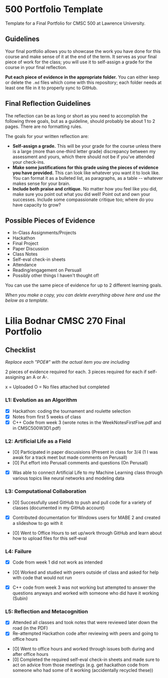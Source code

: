 # 500 Portfolio Template

Template for a Final Portfolio for CMSC 500 at Lawrence University.

## Guidelines

Your final portfolio allows you to showcase the work you have done for this course and make sense of it at the end of the term. It serves as your final piece of work for the class; you will use it to self-assign a grade for the course in your final reflection. 

**Put each piece of evidence in the appropriate folder.** You can either keep or delete the `.md` files which come with this repository; each folder needs at least one file in it to properly sync to GitHub. 

## Final Reflection Guidelines

The reflection can be as long or short as you need to accomplish the following three goals, but as a guideline, should probably be about 1 to 2 pages. There are no formatting rules. 

The goals for your written reflection are:

- **Self-assign a grade.** This will be your grade for the course unless there is a large (more than one-third letter grade) discrepancy between my assessment and yours, which there should not be if you've attended your check-ins.
- **Make some justifications for this grade using the pieces of evidence you have provided.** This can look like whatever you want it to look like. You can format it as a bulleted list, as paragraphs, as a table -- whatever makes sense for your brain.
- **Include both praise and critique.** No matter how you feel like you did, make sure you point out what you did well! Point out and own your successes. Include some compassionate critique too; where do you have capacity to grow? 


## Possible Pieces of Evidence

- In-Class Assignments/Projects 
- Hackathon 
- Final Project
- Paper Discussion 
- Class Notes
- Self-eval check-in sheets 
- Attendance
- Reading/engagement on Persuall 
- Possibly other things I haven't thought of!

You can use the same piece of evidence for up to 2 different learning goals. 

_When you make a copy, you can delete everything above here and use the below as a template._

# Lilia Bodnar CMSC 270 Final Portfolio

## Checklist

_Replace each "POE#" with the actual item you are including_

2 pieces of evidence required for each. 3 pieces required for each if self-assigning an A or A-. 

x = Uploaded
O = No files attached but completed

### L1: Evolution as an Algorithm
- [X] Hackathon: coding the tournament and roulette selection
- [X] Notes from first 5 weeks of class
- [X] C++ Code from week 3 (wrote notes in the WeekNotesFirstFive.pdf and in CMSC500W3D1.pdf)

### L2: Artificial Life as a Field

- [O] Participated in paper discusisions (Present in class for 3/4 (1 I was awak for a track meet but made comments on Perusall)
- [O] Put effort into Perusall comments and questions (On Perusall)
- [X] Was able to connect Artificial Life to my Machine Learning class through various topics like neural networks and modeling data

### L3: Computational Collaboration

- [O] Successfully used GitHub to push and pull code for a variety of classes (documented in my GitHub account)
- [X] Contributed documentation for Windows users for MABE 2 and created a slideshow to go with it
- [O] Went to Office Hours to set up/work through GitHub and learn about how to upload files for this self-eval

### L4: Failure

- [X] Code from week 1 did not work as intended
- [O] Worked and studied with peers outside of class and asked for help with code that would not run
- [X] C++ code from week 3 was not working but attempted to answer the questions anyways and worked with someone who did have it working (Subin)

### L5: Reflection and Metacognition

- [X] Attended all classes and took notes that were reviewed later down the road (in the PDF)
- [X] Re-attempted Hackathon code after reviewing with peers and going to office hours
- [O] Went to office hours and worked through issues both during and after office hours
- [0] Completed the required self-eval check-in sheets and made sure to act on advice from those meetings (e.g. get hackathon code from someone who had some of it working (accidentally recycled these))
